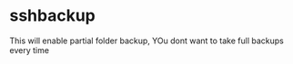 sshbackup
=========

This will enable partial folder backup, YOu dont want to take full backups every time
